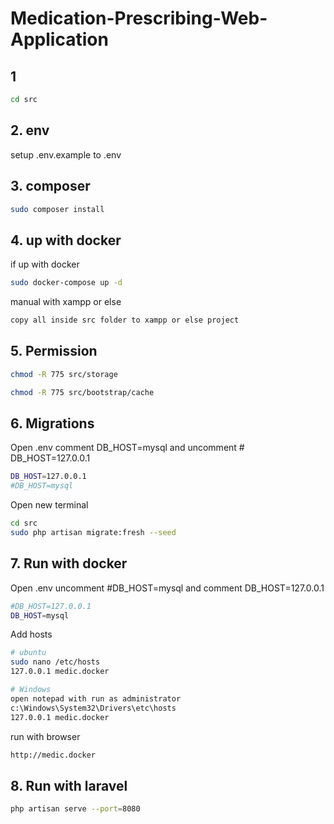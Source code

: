 # Medication-Prescribing-Web-Application

## 1
```sh
cd src
```
## 2. env
setup .env.example to .env
## 3. composer
```sh
sudo composer install
```
## 4. up with docker
if up with docker
```sh
sudo docker-compose up -d
```
manual with xampp or else
```sh
copy all inside src folder to xampp or else project
```
## 5. Permission
```sh
chmod -R 775 src/storage
```
```sh
chmod -R 775 src/bootstrap/cache
```

## 6. Migrations
Open .env
comment DB_HOST=mysql and uncomment # DB_HOST=127.0.0.1
```sh
DB_HOST=127.0.0.1
#DB_HOST=mysql
```
Open new terminal
```sh
cd src
sudo php artisan migrate:fresh --seed
```

## 7. Run with docker
Open .env
uncomment #DB_HOST=mysql and comment DB_HOST=127.0.0.1
```sh
#DB_HOST=127.0.0.1
DB_HOST=mysql
```
Add hosts
```sh
# ubuntu
sudo nano /etc/hosts
127.0.0.1 medic.docker
```
```sh
# Windows
open notepad with run as administrator
c:\Windows\System32\Drivers\etc\hosts
127.0.0.1 medic.docker
```
run with browser
```sh
http://medic.docker
```

## 8. Run with laravel
```sh
php artisan serve --port=8080
```